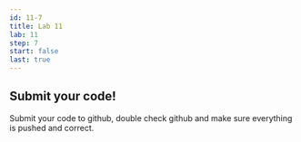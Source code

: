 ```yaml
---
id: 11-7
title: Lab 11
lab: 11
step: 7
start: false
last: true
---
```


## Submit your code!

Submit your code to github, double check github and make sure everything is pushed and correct.


